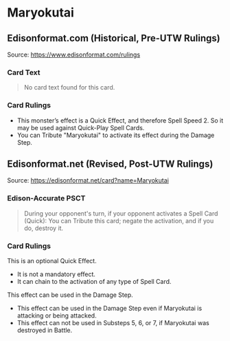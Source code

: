 # Maryokutai

## Edisonformat.com (Historical, Pre-UTW Rulings)

Source: https://www.edisonformat.com/rulings

### Card Text

> No card text found for this card.

### Card Rulings

*   This monster’s effect is a Quick Effect, and therefore Spell Speed 2. So it may be used against Quick-Play Spell Cards.
*   You can Tribute "Maryokutai" to activate its effect during the Damage Step.

## Edisonformat.net (Revised, Post-UTW Rulings)

Source: https://edisonformat.net/card?name=Maryokutai

### Edison-Accurate PSCT

> During your opponent's turn, if your opponent activates a Spell Card (Quick): You can Tribute this card; negate the activation, and if you do, destroy it.

### Card Rulings

This is an optional Quick Effect.
*   It is not a mandatory effect.
*   It can chain to the activation of any type of Spell Card.

This effect can be used in the Damage Step.
*   This effect can be used in the Damage Step even if Maryokutai is attacking or being attacked.
*   This effect can not be used in Substeps 5, 6, or 7, if Maryokutai was destroyed in Battle.
            